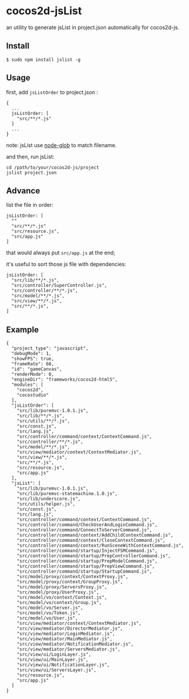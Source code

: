 # cocos2d-jsList
an utility to generate jsList in project.json automatically for cocos2d-js.

## Install

```
$ sudo npm install jslist -g
```

## Usage

first, add `jsListOrder` to project.json :

```
{
  ...
  jsListOrder: [
    "src/**/*.js"
  ]
  ...
}
```

note: jsList use [node-glob](https://github.com/isaacs/node-glob) to match filename.

and then, run jsList:

```
cd /path/to/your/cocos2d-js/project
jslist project.json
```

## Advance

list the file in order:

```
jsListOrder: [
  ""
  "src/**/*.js"
  "src/resource.js",
  "src/app.js"
]
```

that would always put `src/app.js` at the end;

it's useful to sort those js file with dependencies:

```
jsListOrder: [
  "src/lib/**/*.js",
  "src/controller/SuperController.js",
  "src/controller/**/*.js",
  "src/model/**/*.js",
  "src/view/**/*.js",
  "src/**/*.js",
]
```

## Example

```
{
  "project_type": "javascript",
  "debugMode": 1,
  "showFPS": true,
  "frameRate": 60,
  "id": "gameCanvas",
  "renderMode": 0,
  "engineDir": "frameworks/cocos2d-html5",
  "modules": [
    "cocos2d",
    "cocostudio"
  ],
  "jsListOrder": [
    "src/lib/puremvc-1.0.1.js",
    "src/lib/**/*.js",
    "src/utils/**/*.js",
    "src/const.js",
    "src/lang.js",
    "src/controller/command/context/ContextCommand.js",
    "src/controller/**/*.js",
    "src/model/**/*.js",
    "src/view/mediator/context/ContextMediator.js",
    "src/view/**/*.js",
    "src/**/*.js",
    "src/resource.js",
    "src/app.js"
  ],
  "jsList": [
    "src/lib/puremvc-1.0.1.js",
    "src/lib/puremvc-statemachine.1.0.js",
    "src/lib/underscore.js",
    "src/utils/helper.js",
    "src/const.js",
    "src/lang.js",
    "src/controller/command/context/ContextCommand.js",
    "src/controller/command/CheckUserAndLoginCommand.js",
    "src/controller/command/ConnectToServerCommand.js",
    "src/controller/command/context/AddChildContextCommand.js",
    "src/controller/command/context/CloseContextCommand.js",
    "src/controller/command/context/RunSceneWithContextCommand.js",
    "src/controller/command/startup/InjectFSMCommand.js",
    "src/controller/command/startup/PrepControllerCommand.js",
    "src/controller/command/startup/PrepModelCommand.js",
    "src/controller/command/startup/PrepViewCommand.js",
    "src/controller/command/startup/StartupCommand.js",
    "src/model/proxy/context/ContextProxy.js",
    "src/model/proxy/context/GroupProxy.js",
    "src/model/proxy/ServersProxy.js",
    "src/model/proxy/UserProxy.js",
    "src/model/vo/context/Context.js",
    "src/model/vo/context/Group.js",
    "src/model/vo/Server.js",
    "src/model/vo/Token.js",
    "src/model/vo/User.js",
    "src/view/mediator/context/ContextMediator.js",
    "src/view/mediator/DirectorMediator.js",
    "src/view/mediator/LoginMediator.js",
    "src/view/mediator/MainMediator.js",
    "src/view/mediator/NotificationMediator.js",
    "src/view/mediator/ServersMediator.js",
    "src/view/ui/LoginLayer.js",
    "src/view/ui/MainLayer.js",
    "src/view/ui/NotificationLayer.js",
    "src/view/ui/ServersLayer.js",
    "src/resource.js",
    "src/app.js"
  ]
}
```